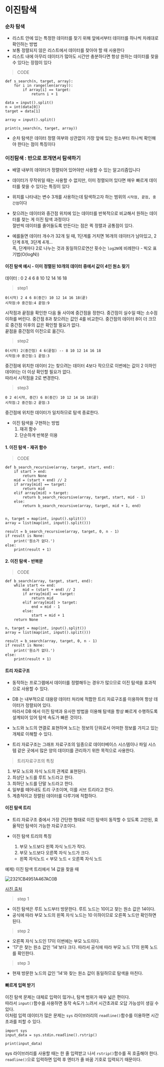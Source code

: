 # 이진탐색
### 순차 탐색
- 리스트 안에 있는 특정한 데이터를 찾기 위해 앞에서부터 데이터를 하나씩 차례대로 확인하는 방법
- 보통 정렬되지 않은 리스트에서 데이터를 찾아야 할 때 사용한다
- 리스트 내에 아무리 데이터가 많아도 시간만 충분하다면 항상 원하는 데이터를 찾을 수 있다는 장점이 있다
> CODE
```
def s_search(n, target, array):
    for i in range(len(array)):
        if array[i] == target:
            return i + 1

data = input().split()
n = int(data[0])
target = data[1]

array = input().split()

print(s_search(n, target, array))
```
- 순차 탐색은 데이터 정렬 여부와 상관없이 가장 앞에 있는 원소부터 하나씩 확인해야 한다는 점이 특징이다
### 이진탐색 : 반으로 쪼개면서 탐색하기
- 배열 내부의 데이터가 정렬되어 있어야만 사용할 수 있는 알고리즘입니다
  

- 데이터가 무작위일 때는 사용할 수 없지만, 이미 정렬되어 있다면 매우 빠르게 데이터를 찾을 수 있다는 특징이 있다
  

- 위치를 나타내는 변수 3개를 사용하는데 탐색하고자 하는 범위의 ```시작점, 끝점, 중간점```이다
  

- 찾으려는 데이터와 중간점 위치에 있는 데이터를 반복적으로 비교해서 원하는 데이터를 찾는 게 이진 탐색 과정이다   
절반씩 데이터를 줄어들도록 만든다는 점은 퀵 정렬과 공통점이 있다.
  

- 예를들면 데이터 개수가 32개 일 때, 1단계를 거치면 16개의 데이터가 남아있고, 2단계 8개, 3단계 4개...   
  즉, 단계마다 2로 나누는 것과 동일하므로연산 횟수는 ```log2N```에 비례한다 - 빅오 표기법(O(logN))

#### 이진 탐색 예시 - 이미 정렬된 10개의 데이터 중에서 값이 4인 원소 찾기
데이터 : 0 2 4 6 8 10 12 14 16 18
> step1
```
0(시작) 2 4 6 8(중간) 10 12 14 16 18(끝)   
시작점:0 중간점:4 끝점:9
```
시작점과 끝점을 확인한 다음 둘 사이에 중간점을 정한다. 중간점이 실수일 때는 소수점 이하를 버린다.
중간점 8과 찾으려는 값인 4를 비교한다. 중간점의 데이터 8이 더 크므로 중간점 이후의 값은 확인할 필요가 없다.  
끝점을 중간점의 이전으로 옮긴다.
> step2
```
0(시작) 2(중간점) 4 6(끝점) -- 8 10 12 14 16 18   
시작점:0 중간점:1 끝점:3
```
중간점에 위치한 데이터 2는 찾으려는 데이터 4보다 작으므로 이번에는 값이 2 이하인 데이터는 더 이상 확인할 필요가 없다.   
따라서 시작점을 2로 변경한다.
> step3
```
0 2 4(시작, 중간) 6 8(중간) 10 12 14 16 18(끝)   
시작점:2 중간점:2 끝점:3
```
중간점에 위치한 데이터가 일치하므로 탐색 종료한다.

- 이진 탐색을 구현하는 방법
    1. 재귀 함수
    2. 단순하게 반복문 이용
    
#### 1. 이진 탐색 - 재귀 함수
> CODE
```
def b_search_recursive(array, target, start, end):
    if start > end:
        return None
    mid = (start + end) // 2
    if array[mid] == target:
        return mid
    elif array[mid] > target:
        return b_search_recursive(array, target, start, mid - 1)
    else:
        return b_search_recursive(array, target, mid + 1, end)


n, target = map(int, input().split())
array = list(map(int, input().split()))

result = b_search_recursive(array, target, 0, n - 1)
if result is None:
    print('원소가 없다.')
else:
    print(result + 1)
```
#### 2. 이진 탐색 - 반복문
> CODE
```
def b_search(array, target, start, end):
    while start <= end:
        mid = (start + end) // 2
        if array[mid] == target:
            return mid
        elif array[mid] > target:
            end = mid - 1
        else:
            start = mid + 1
    return None

n, target = map(int, input().split())
array = list(map(int, input().split()))

result = b_search(array, target, 0, n - 1)
if result is None:
    print('원소가 없다.')
else:
    print(result + 1)
```
#### 트리 자료구조
- 동작하는 프로그램에서 데이터를 정렬해두는 경우가 많으므로 이진 탐색을 효과적으로 사용할 수 있다.
- DB 는 내부적으로 대용량 데이터 처리에 적합한 트리 자료구조를 이용하여 항상 데이터가 정렬되어 있다.   
따라서 DB 에서 이진 탐색과 유사한 방법을 이용해 탐색을 항상 빠르게 수행하도록 설계되어 있어 탐색 속도가 빠른 것이다.
  
- 노드와 노드의 연결로 표현하며 노드는 정보의 단위로서 어떠한 정보를 가지고 있는 개체로 이해할 수 있다.
- 트리 자료구조는 그래프 자료구조의 일종으로 데이터베이스 시스템이나 파일 시스템 같은 곳에서 많은 양의 데이터를 관리하기 위한 목적으로 사용한다.
> 트리자료구조의 특징
1. 부모 노드와 자식 노드의 관계로 표현된다.
2. 최상단 노드를 루트 노드라고 한다.
3. 최하단 노드를 단말 노드라고 한다.
4. 일부를 떼어내도 트리 구조이며, 이를 서브 트리라고 한다.
5. 계층적이고 정렬된 데이터를 다루기에 적합하다.

#### 이진 탐색 트리
- 트리 자료구조 중에서 가장 간단한 형태로 이진 탐색이 동작할 수 있도록 고안된, 효율적인 탐색이 가능한 자료구조이다.


- 이진 탐색 트리의 특징
    1. 부모 노드보다 왼쪽 자식 노드가 작다.
    2. 부모 노드보다 오른쪽 자식 노드가 크다.
    - 왼쪽 자식노드 <  부모 노드 < 오른쪽 자식 노드

예제) 이진 탐색 트리에서 14 값을 찾을 때  

![2321CB4951A467AC0B](https://user-images.githubusercontent.com/63203480/129387759-17f5a5ec-c0df-4b99-a26c-b580edce2824.png)

[사진 출처](https://blog.hexabrain.net/248)
> step 1
- 이진 탐색은 루트 노드부터 방문한다. 루트 노드는 10이고 찾는 원소 값은 14이다.
- 공식에 따라 부모 노드의 왼쪽 자식 노드는 10 이하이므로 오른쪽 노드만 확인하면 된다.
> step 2
- 오른쪽 자식 노드인 17이 이번에는 부모 노드이다.
- '17'은 찾는 원소 값인 '14'보다 크다. 따라서 공식에 따라 부모 노드 17의 왼쪽 노드를 확인한다.
> step 3
- 현재 방문한 노드의 값인 '14'와 찾는 원소 값이 동일하므로 탐색을 마친다.

#### 빠르게 입력 받기
이진 탐색 문제는 대체로 입력이 많거나, 탐색 범위가 매우 넓은 편이다.   
따라서 ```input()```함수를 사용하면 동작 속도가 느려서 시간초과로 오답 가능성이 생길 수 있다.   
이처럼 입력 데이터가 많은 문제는 ```sys``` 라이브러리의 ```readline()```함수를 이용하면 시간 초과를 피할 수 있다.
```
import sys
input_data = sys.stdin.readline().rstrip()

print(input_data)
```
sys 라이브러리를 사용할 때는 한 줄 입력받고 나서 ```rstrip()```함수를 꼭 호출해야 한다.   
```readline()```으로 입력하면 입력 후 엔터가 줄 바꿈 기호로 입력되기 때문이다.